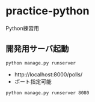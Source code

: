 # practice-python
Python練習用

## 開発用サーバ起動
```bash
python manage.py runserver
```
- http://localhost:8000/polls/
- ポート指定可能
```bash
python manage.py runserver 8080
```